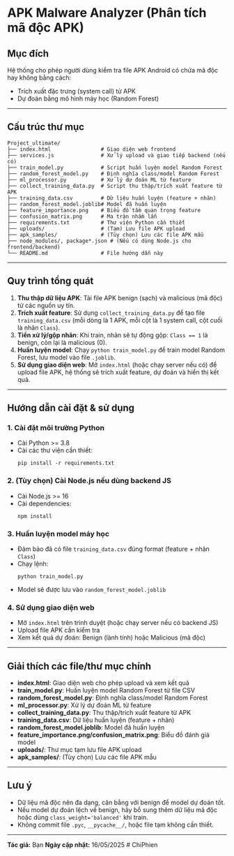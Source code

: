 # APK Malware Analyzer (Phân tích mã độc APK)

## Mục đích
Hệ thống cho phép người dùng kiểm tra file APK Android có chứa mã độc hay không bằng cách:
- Trích xuất đặc trưng (system call) từ APK
- Dự đoán bằng mô hình máy học (Random Forest)

---

## Cấu trúc thư mục
```
Project_ultimate/
├── index.html                # Giao diện web frontend
├── services.js               # Xử lý upload và giao tiếp backend (nếu có)
├── train_model.py            # Script huấn luyện model Random Forest
├── random_forest_model.py    # Định nghĩa class/model Random Forest
├── ml_processor.py           # Xử lý dự đoán ML từ feature
├── collect_training_data.py  # Script thu thập/trích xuất feature từ APK
├── training_data.csv         # Dữ liệu huấn luyện (feature + nhãn)
├── random_forest_model.joblib# Model đã huấn luyện
├── feature_importance.png    # Biểu đồ tầm quan trọng feature
├── confusion_matrix.png      # Ma trận nhầm lẫn
├── requirements.txt          # Thư viện Python cần thiết
├── uploads/                  # (Tạm) Lưu file APK upload
├── apk_samples/              # (Tùy chọn) Lưu các file APK mẫu
├── node_modules/, package*.json # (Nếu có dùng Node.js cho frontend/backend)
└── README.md                 # File hướng dẫn này
```

---

## Quy trình tổng quát
1. **Thu thập dữ liệu APK**: Tải file APK benign (sạch) và malicious (mã độc) từ các nguồn uy tín.
2. **Trích xuất feature**: Sử dụng `collect_training_data.py` để tạo file `training_data.csv` (mỗi dòng là 1 APK, mỗi cột là 1 system call, cột cuối là nhãn `Class`).
3. **Tiền xử lý/gộp nhãn**: Khi train, nhãn sẽ tự động gộp: `Class == 1` là benign, còn lại là malicious (0).
4. **Huấn luyện model**: Chạy `python train_model.py` để train model Random Forest, lưu model vào file `.joblib`.
5. **Sử dụng giao diện web**: Mở `index.html` (hoặc chạy server nếu có) để upload file APK, hệ thống sẽ trích xuất feature, dự đoán và hiển thị kết quả.

---

## Hướng dẫn cài đặt & sử dụng
### 1. Cài đặt môi trường Python
- Cài Python >= 3.8
- Cài các thư viện cần thiết:
  ```
  pip install -r requirements.txt
  ```

### 2. (Tùy chọn) Cài Node.js nếu dùng backend JS
- Cài Node.js >= 16
- Cài dependencies:
  ```
  npm install
  ```

### 3. Huấn luyện model máy học
- Đảm bảo đã có file `training_data.csv` đúng format (feature + nhãn `Class`)
- Chạy lệnh:
  ```
  python train_model.py
  ```
- Model sẽ được lưu vào `random_forest_model.joblib`

### 4. Sử dụng giao diện web
- Mở `index.html` trên trình duyệt (hoặc chạy server nếu có backend JS)
- Upload file APK cần kiểm tra
- Xem kết quả dự đoán: Benign (lành tính) hoặc Malicious (mã độc)

---

## Giải thích các file/thư mục chính
- **index.html**: Giao diện web cho phép upload và xem kết quả
- **train_model.py**: Huấn luyện model Random Forest từ file CSV
- **random_forest_model.py**: Định nghĩa class/model Random Forest
- **ml_processor.py**: Xử lý dự đoán ML từ feature
- **collect_training_data.py**: Thu thập/trích xuất feature từ APK
- **training_data.csv**: Dữ liệu huấn luyện (feature + nhãn)
- **random_forest_model.joblib**: Model đã huấn luyện
- **feature_importance.png/confusion_matrix.png**: Biểu đồ đánh giá model
- **uploads/**: Thư mục tạm lưu file APK upload
- **apk_samples/**: (Tùy chọn) Lưu các file APK mẫu

---

## Lưu ý
- Dữ liệu mã độc nên đa dạng, cân bằng với benign để model dự đoán tốt.
- Nếu model dự đoán lệch về benign, hãy bổ sung thêm dữ liệu mã độc hoặc dùng `class_weight='balanced'` khi train.
- Không commit file `.pyc`, `__pycache__/`, hoặc file tạm không cần thiết.

---

**Tác giả:** Bạn
**Ngày cập nhật:** 16/05/2025
#   C h i P h i e n  
 